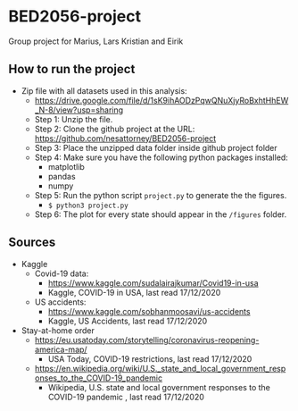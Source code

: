 # BED2056-project
Group project for Marius, Lars Kristian and Eirik

## How to run the project

* Zip file with all datasets used in this analysis:
    * https://drive.google.com/file/d/1sK9ihAODzPqwQNuXjyRoBxhtHhEW_N-8/view?usp=sharing
    * Step 1: Unzip the file.
    * Step 2: Clone the github project at the URL: https://github.com/nesattorney/BED2056-project
    * Step 3: Place the unzipped data folder inside github project folder
    * Step 4: Make sure you have the following python packages installed:
        * matplotlib
        * pandas
        * numpy
    * Step 5: Run the python script <code>project.py</code> to generate the the figures.
        * <code>$ python3 project.py</code>
    * Step 6: The plot for every state should appear in the <code>/figures</code> folder.

## Sources

* Kaggle
    * Covid-19 data:
        * https://www.kaggle.com/sudalairajkumar/Covid19-in-usa
        * Kaggle, COVID-19 in USA, last read 17/12/2020
    * US accidents:
        * https://www.kaggle.com/sobhanmoosavi/us-accidents
        * Kaggle, US Accidents, last read 17/12/2020
* Stay-at-home order
    * https://eu.usatoday.com/storytelling/coronavirus-reopening-america-map/
        * USA Today, COVID-19 restrictions, last read 17/12/2020
    * https://en.wikipedia.org/wiki/U.S._state_and_local_government_responses_to_the_COVID-19_pandemic
        * Wikipedia, U.S. state and local government responses to the COVID-19 pandemic , last read 17/12/2020